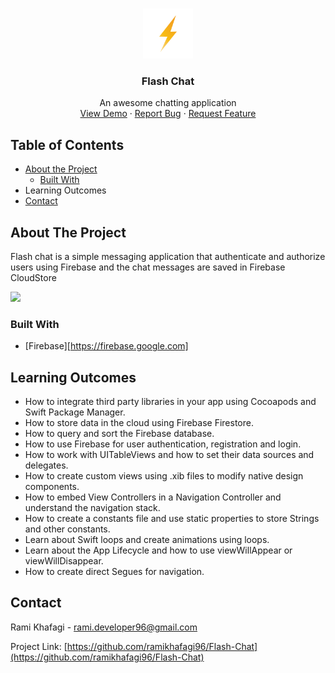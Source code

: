
<!-- PROJECT LOGO -->
<br />
<p align="center">
  <a href="https://github.com/ramikhafagi96/Flash-Chat">
    <img src="images/1024.png" alt="Logo" width="80" height="80">
  </a>

  <h3 align="center">Flash Chat</h3>

  <p align="center">
    An awesome chatting application
    <br />
    <a href="https://github.com/ramikhafagi96/Flash-Chat#about-the-project">View Demo</a>
    ·
    <a href="https://github.com/ramikhafagi96/Flash-Chat/issues">Report Bug</a>
    ·
    <a href="https://github.com/ramikhafagi96/Flash-Chat/issues">Request Feature</a>
  </p>
</p>

<!-- TABLE OF CONTENTS -->
## Table of Contents
* [About the Project](#about-the-project)
  * [Built With](#built-with)
* Learning Outcomes
* [Contact](#contact)

<!-- ABOUT THE PROJECT -->
## About The Project
<p> Flash chat is a simple messaging application that authenticate and authorize users using Firebase and the chat messages are saved in Firebase CloudStore</p>
<img src="images/flashchat.gif" width="250" />

### Built With
* [Firebase][https://firebase.google.com]

<!-- Learning Outcomes -->
## Learning Outcomes
* How to integrate third party libraries in your app using Cocoapods and Swift Package Manager.
* How to store data in the cloud using Firebase Firestore.
* How to query and sort the Firebase database.
* How to use Firebase for user authentication, registration and login.
* How to work with UITableViews and how to set their data sources and delegates.
* How to create custom views using .xib files to modify native design components.
* How to embed View Controllers in a Navigation Controller and understand the navigation stack.
* How to create a constants file and use static properties to store Strings and other constants.
* Learn about Swift loops and create animations using loops.
* Learn about the App Lifecycle and how to use viewWillAppear or viewWillDisappear.
* How to create direct Segues for navigation.


<!-- CONTACT -->
## Contact

Rami Khafagi - rami.developer96@gmail.com

Project Link: [https://github.com/ramikhafagi96/Flash-Chat](https://github.com/ramikhafagi96/Flash-Chat)
